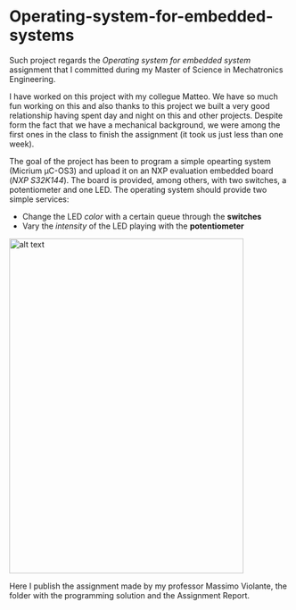 # Operating-system-for-embedded-systems

Such project regards the *Operating system for embedded system* assignment that I committed during my Master of Science in Mechatronics Engineering. 

I have worked on this project with my collegue Matteo. We have so much fun working on this and also thanks to this project we built a very good relationship having spent day and night on this and other projects. Despite form the fact that we have a mechanical background, we were among the first ones in the class to finish the assignment (it took us just less than one week).

The goal of the project has been to program a simple opearting system (Micrium μC-OS3) and upload it on an NXP evaluation embedded board (*NXP S32K144*). The board is provided, among others, with two switches, a potentiometer and one LED. The operating system should provide two simple services:

- Change the LED *color* with a certain queue through the **switches**
- Vary the *intensity* of the LED playing with the **potentiometer**

<img src="images/OSES_video.gif" alt="alt text" width="420" height="600"> 

Here I publish the assignment made by my professor Massimo Violante, the folder with the programming solution and the Assignment Report.
